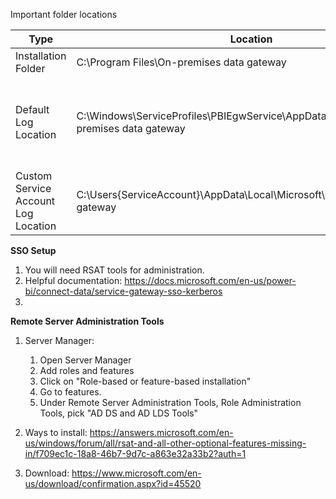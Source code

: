 Important folder locations

|Type | Location | Notes
|-----|----------|------|
|Installation Folder | C:\Program Files\On-premises data gateway|
|Default Log Location| C:\Windows\ServiceProfiles\PBIEgwService\AppData\Local\Microsoft\On-premises data gateway|Used when you are running using the default local service account: PBIEgwService
|Custom Service Account Log Location|C:\Users\{ServiceAccount}\AppData\Local\Microsoft\On-premises data gateway|Used when running as a custom service account


**SSO Setup**
1. You will need RSAT tools for administration.
2. Helpful documentation: https://docs.microsoft.com/en-us/power-bi/connect-data/service-gateway-sso-kerberos
3. 


**Remote Server Administration Tools** 

1. Server Manager:
    1. Open Server Manager
    2. Add roles and features
    3. Click on "Role-based or feature-based installation"
    4. Go to features.
    5. Under Remote Server Administration Tools, Role Administration Tools, pick "AD DS and AD LDS Tools"

2. Ways to install: https://answers.microsoft.com/en-us/windows/forum/all/rsat-and-all-other-optional-features-missing-in/f709ec1c-18a8-46b7-9d7c-a863e32a33b2?auth=1
3. Download: https://www.microsoft.com/en-us/download/confirmation.aspx?id=45520

